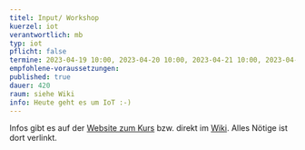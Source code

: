 ```yaml
---
titel: Input/ Workshop
kuerzel: iot
verantwortlich: mb
typ: iot
pflicht: false
termine: 2023-04-19 10:00, 2023-04-20 10:00, 2023-04-21 10:00, 2023-04-26 10:00, 2023-04-27 10:00, 2023-04-30 10:00, 2023-05-03 10:00, 2023-05-04 10:00, 2023-05-05 10:00, 2023-05-10 10:00, 2023-05-11 10:00, 2023-05-12 10:00
empfohlene-voraussetzungen: 
published: true
dauer: 420
raum: siehe Wiki
info: Heute geht es um IoT :-)
---
```


Infos gibt es auf der [Website zum Kurs](https://moxd.io/iot2023) bzw. direkt im [Wiki](https://wiki.moxd.io/display/IOT2023/). Alles Nötige ist dort verlinkt.
